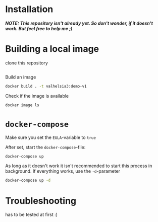 # Installation
***NOTE: This repository isn't already yet. So don't wonder, if it doesn't work. But feel free to help me ;)***

# Building a local image
clone this repository
```bash

```

Build an image 
```bash
docker build . -t valhelsia3:demo-v1
```

Check if the image is available
```bash
docker image ls
```

# `docker-compose`

Make sure you set the `EULA`-variable to `true`

After set, start the `docker-compose`-file:
```bash
docker-compose up
```

As long as it doesn't work it isn't recommended to start this process in background. If everything works, use the `-d`-parameter

```bash
docker-compose up -d
```

# Troubleshooting
has to be tested at first :)